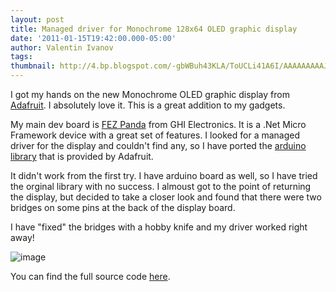 ```yaml
---
layout: post
title: Managed driver for Monochrome 128x64 OLED graphic display
date: '2011-01-15T19:42:00.000-05:00'
author: Valentin Ivanov
tags: 
thumbnail: http://4.bp.blogspot.com/-gbWBuh43KLA/ToUCLi41A6I/AAAAAAAAAJk/9iJUy2hlN3o/s72-c/SSD1306.jpg
---
```

I got my hands on the new Monochrome OLED graphic display from [Adafruit](https://www.adafruit.com/index.php?main_page=product_info&amp;cPath=37&amp;products_id=326). I absolutely love it. This is a great addition to my gadgets.

My main dev board is [FEZ Panda](https://www.tinyclr.com/hardware/16/fez-panda/) from GHI Electronics. It is a .Net Micro Framework device with a great set of features. I looked for a managed driver for the display and couldn't find any, so I have ported the [arduino library](https://github.com/adafruit/Adafruit_SSD1306) that is provided by Adafruit.

It didn't work from the first try. I have arduino board as well, so I have tried the orginal library with no success. I almoust got to the point of returning the display, but decided to take a closer look and found that there were two bridges on some pins at the back of the display board.

I have "fixed" the bridges with a hobby knife and my driver worked right away!

![image](https://4.bp.blogspot.com/-gbWBuh43KLA/ToUCLi41A6I/AAAAAAAAAJk/9iJUy2hlN3o/s1600/SSD1306.jpg)

You can find the full source code [here](https://code.tinyclr.com/project/229/monochrome-128x64-oled-graphic-display-driver/).
